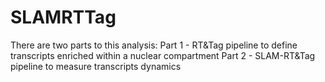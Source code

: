 # SLAMRTTag
There are two parts to this analysis:
Part 1 - RT&Tag pipeline to define transcripts enriched within a nuclear compartment
Part 2 - SLAM-RT&Tag pipeline to measure transcripts dynamics
